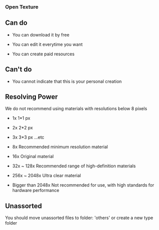 ### Open Texture

## Can do
- You can download it by free

- You can edit it everytime you want

- You can create paid resources

## Can't do
- You cannot indicate that this is your personal creation

## Resolving Power

We do not recommend using materials with resolutions below 8 pixels

- 1x 1*1 px
- 2x 2*2 px
- 3x 3*3 px
...etc

- 8x 
Recommended minimum resolution material

- 16x 
Original material

- 32x ~ 128x
Recommended range of high-definition materials

- 256x ~ 2048x
Ultra clear material

- Bigger than 2048x
Not recommended for use, with high standards for hardware performance

## Unassorted
You should move unassorted files to folder: 'others' or create a new type folder